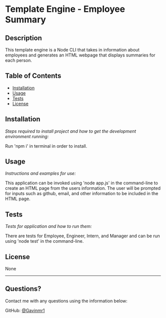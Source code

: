 # Template Engine - Employee Summary

  ## Description 
  
  This template engine is a Node CLI that takes in information about employees and generates an HTML webpage that displays summaries for each person.
  ## Table of Contents
  * [Installation](#installation)
  * [Usage](#usage)
  * [Tests](#tests)
  * [License](#license)
  
  ## Installation
  
  *Steps required to install project and how to get the development environment running:*
  
  Run 'npm i' in terminal in order to install.
  
  ## Usage 
  
  *Instructions and examples for use:*
  
  This application can be invoked using 'node app.js' in the command-line to create an HTML page from the users information. The user will be prompted for inputs such as github, email, and other information to be included in the HTML page.
  
  ## Tests
  
  *Tests for application and how to run them:*
  
  There are tests for Employee, Engineer, Intern, and Manager and can be run using 'node test' in the command-line.
  
  ## License
  
  None
  
  ---
  
  ## Questions? 
  
  Contact me with any questions using the information below:
 
  GitHub: [@Gavinmr1](https://api.github.com/users/Gavinmr1)
  